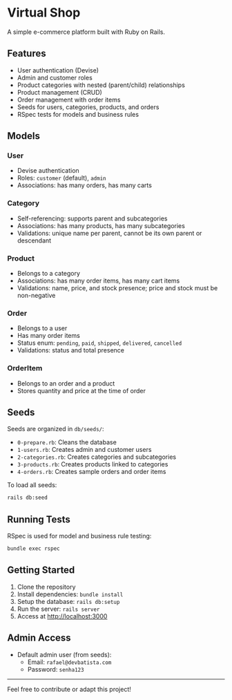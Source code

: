 # Virtual Shop

A simple e-commerce platform built with Ruby on Rails.

## Features

- User authentication (Devise)
- Admin and customer roles
- Product categories with nested (parent/child) relationships
- Product management (CRUD)
- Order management with order items
- Seeds for users, categories, products, and orders
- RSpec tests for models and business rules

## Models

### User
- Devise authentication
- Roles: `customer` (default), `admin`
- Associations: has many orders, has many carts

### Category
- Self-referencing: supports parent and subcategories
- Associations: has many products, has many subcategories
- Validations: unique name per parent, cannot be its own parent or descendant

### Product
- Belongs to a category
- Associations: has many order items, has many cart items
- Validations: name, price, and stock presence; price and stock must be non-negative

### Order
- Belongs to a user
- Has many order items
- Status enum: `pending`, `paid`, `shipped`, `delivered`, `cancelled`
- Validations: status and total presence

### OrderItem
- Belongs to an order and a product
- Stores quantity and price at the time of order

## Seeds

Seeds are organized in `db/seeds/`:
- `0-prepare.rb`: Cleans the database
- `1-users.rb`: Creates admin and customer users
- `2-categories.rb`: Creates categories and subcategories
- `3-products.rb`: Creates products linked to categories
- `4-orders.rb`: Creates sample orders and order items

To load all seeds:

```sh
rails db:seed
```

## Running Tests

RSpec is used for model and business rule testing:

```sh
bundle exec rspec
```

## Getting Started

1. Clone the repository
2. Install dependencies: `bundle install`
3. Setup the database: `rails db:setup`
4. Run the server: `rails server`
5. Access at [http://localhost:3000](http://localhost:3000)

## Admin Access

- Default admin user (from seeds):
  - Email: `rafael@devbatista.com`
  - Password: `senha123`

---

Feel free to contribute or adapt this project!